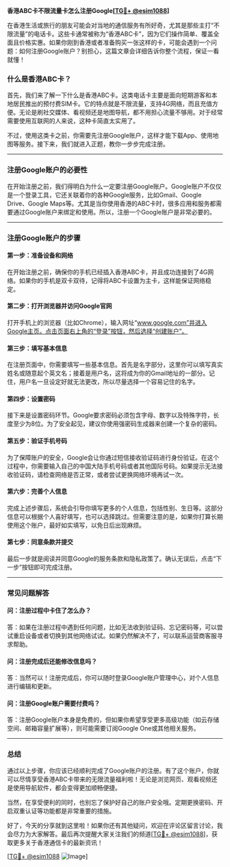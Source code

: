 **香港ABC卡不限流量卡怎么注册Google[[TG💪+ @esim1088](https://t.me/s/esim1088)]**

在香港生活或旅行的朋友可能会对当地的通信服务有所好奇，尤其是那些主打“不限流量”的电话卡。这些卡通常被称为“香港ABC卡”，因为它们操作简单、覆盖全面且价格实惠。如果你刚到香港或者准备购买一张这样的卡，可能会遇到一个问题：如何注册Google账户？别担心，这篇文章会详细告诉你整个流程，保证一看就懂！

### **什么是香港ABC卡？**

首先，我们来了解一下什么是香港ABC卡。这类电话卡主要是面向短期游客和本地居民推出的预付费SIM卡。它的特点就是不限流量，支持4G网络，而且充值方便。无论是刷社交媒体、看视频还是地图导航，都不用担心流量不够用。对于经常需要使用互联网的人来说，这种卡简直太实用了。

不过，使用这类卡之前，你需要先注册Google账户，这样才能下载App、使用地图等服务。接下来，我们就进入正题，教你一步步完成注册。

---

### **注册Google账户的必要性**

在开始注册之前，我们得明白为什么一定要注册Google账户。Google账户不仅仅是一个登录工具，它还关联着你的各种Google服务，比如Gmail、Google Drive、Google Maps等。尤其是当你使用香港的ABC卡时，很多应用和服务都需要通过Google账户来绑定和使用。所以，注册一个Google账户是非常必要的。

---

### **注册Google账户的步骤**

#### **第一步：准备设备和网络**
在开始注册之前，确保你的手机已经插入香港ABC卡，并且成功连接到了4G网络。如果你的手机是双卡双待，记得将ABC卡设置为主卡，这样能保证网络稳定。

#### **第二步：打开浏览器并访问Google官网**
打开手机上的浏览器（比如Chrome），输入网址“www.google.com”并进入Google主页。点击页面右上角的“登录”按钮，然后选择“创建账户”。

#### **第三步：填写基本信息**
在注册页面中，你需要填写一些基本信息。首先是名字部分，这里你可以填写真实姓名或随意起个英文名；接着是用户名，这将成为你的Gmail地址的一部分。记住，用户名一旦设定好就无法更改，所以尽量选择一个容易记住的名字。

#### **第四步：设置密码**
接下来是设置密码环节。Google要求密码必须包含字母、数字以及特殊字符，长度至少为8位。为了安全起见，建议你使用强密码生成器来创建一个复杂的密码。

#### **第五步：验证手机号码**
为了保障账户的安全，Google会让你通过短信接收验证码进行身份验证。在这个过程中，你需要输入自己的中国大陆手机号码或者其他国际号码。如果提示无法接收验证码，请检查网络是否正常，或者尝试更换网络环境再试一次。

#### **第六步：完善个人信息**
完成上述步骤后，系统会引导你填写更多的个人信息，包括性别、生日等。这部分信息可以根据个人喜好填写，也可以选择跳过。但需要注意的是，如果你打算长期使用这个账户，最好如实填写，以免日后出现麻烦。

#### **第七步：同意条款并提交**
最后一步就是阅读并同意Google的服务条款和隐私政策了。确认无误后，点击“下一步”按钮即可完成注册。

---

### **常见问题解答**

#### **问：注册过程中卡住了怎么办？**
答：如果在注册过程中遇到任何问题，比如无法收到验证码、忘记密码等，可以尝试重启设备或者切换到其他网络试试。如果仍然解决不了，可以联系运营商客服寻求帮助。

#### **问：注册完成后还能修改信息吗？**
答：当然可以！注册完成后，你可以随时登录Google账户管理中心，对个人信息进行编辑和更新。

#### **问：注册Google账户需要付费吗？**
答：注册Google账户本身是免费的，但如果你希望享受更多高级功能（如云存储空间、邮箱容量扩展等），则可能需要订阅Google One或其他相关服务。

---

### **总结**

通过以上步骤，你应该已经顺利完成了Google账户的注册。有了这个账户，你就可以尽情享受香港ABC卡带来的无限流量福利啦！无论是浏览网页、观看视频还是使用导航软件，都会变得更加顺畅便捷。

当然，在享受便利的同时，也别忘了保护好自己的账户安全哦。定期更换密码、开启双重认证等功能都是非常重要的措施。

好了，今天的分享就到这里啦！如果你还有其他疑问，欢迎在评论区留言讨论，我会尽力为大家解答。最后再次提醒大家关注我们的频道[[TG💪+ @esim1088](https://t.me/s/esim1088)]，获取更多关于香港通信卡的最新资讯！

[[TG💪+ @esim1088](https://t.me/s/esim1088) ![Image](https://i.postimg.cc/4NQfJmqS/Snipaste-2025-05-13-00-14-12.png)]